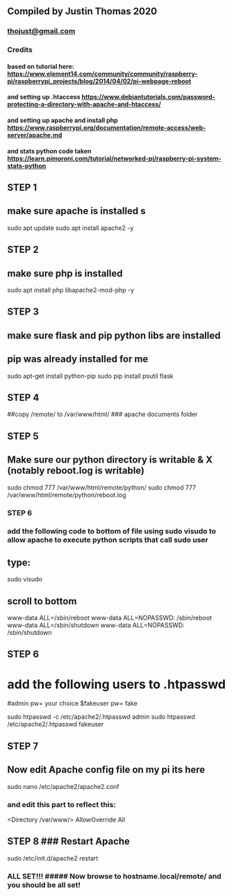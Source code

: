
## Compiled by Justin Thomas 2020 ### 
### thojust@gmail.com ######

### Credits ####
#### based on tutorial here: https://www.element14.com/community/community/raspberry-pi/raspberrypi_projects/blog/2014/04/02/pi-webpage-reboot
#### and setting up .htaccess https://www.debiantutorials.com/password-protecting-a-directory-with-apache-and-htaccess/
#### and setting up apache and install php https://www.raspberrypi.org/documentation/remote-access/web-server/apache.md
#### and stats python code taken https://learn.pimoroni.com/tutorial/networked-pi/raspberry-pi-system-stats-python

## STEP 1 ###
## make sure apache is installed s
sudo apt update
sudo apt install apache2 -y

## STEP 2 ######
## make sure php is installed 
sudo apt install php libapache2-mod-php -y


## STEP 3 #######
## make sure flask and pip python libs are installed 
## pip was already installed for me
sudo apt-get install python-pip 
sudo pip install psutil flask


## STEP 4 #### 
##copy /remote/ to /var/www/html/ ### apache documents folder 


## STEP 5 ###
## Make sure our python directory is writable & X (notably reboot.log is writable)

sudo chmod 777 /var/www/html/remote/python/
sudo chmod 777 /var/www/html/remote/python/reboot.log


### STEP 6 ###

### add the following code to bottom of file using sudo visudo to allow apache to execute python scripts that call sudo user  
## type: 
sudo visudo

## scroll to bottom
www-data ALL=/sbin/reboot
www-data ALL=NOPASSWD: /sbin/reboot
www-data ALL=/sbin/shutdown
www-data ALL=NOPASSWD: /sbin/shutdown



##  STEP 6 ###
# add the following users to .htpasswd 
#admin pw= your choice 
$fakeuser pw= fake 


sudo htpasswd -c /etc/apache2/.htpasswd admin 
sudo htpasswd /etc/apache2/.htpasswd fakeuser

## STEP 7 ###
## Now edit Apache config file on my pi its here
sudo nano /etc/apache2/apache2.conf


### and edit this part to reflect this: 

<Directory /var/www/>
 AllowOverride All
</Directory>


## STEP 8  ### Restart Apache 
sudo /etc/init.d/apache2 restart


### ALL SET!!! ##### Now browse to hostname.local/remote/ and you should be all set! ###


